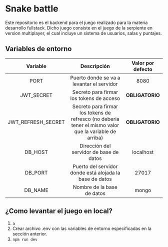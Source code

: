 # Snake battle 
Este repositorio es el backend para el juego realizado para la materia desarrollo fullstack. Dicho juego consiste en el juego de la serpiente en version multiplayer, el cual incluye un sistema de usuarios, salas y puntajes.

## Variables de entorno

|      Variable      |                                              Descripción                                               | Valor por defecto |
|:------------------:|:------------------------------------------------------------------------------------------------------:|:-----------------:|
|        PORT        |                               Puerto donde se va a levantar el servidor                                |       8080        |
|     JWT_SECRET     |                                Secreto para firmar los tokens de acceso                                |  **OBLIGATORIO**  |
| JWT_REFRESH_SECRET | Secreto para firmar los tokens de refresco (no deberia tener el mismo valor que la variable de arriba) |  **OBLIGATORIO**  |
|      DB_HOST       |                                Dirección del servidor de base de datos                                 |     localhost     |
|      DB_PORT       |                        Puerto del servidor donde está alojada la base de datos                         |       27017       |
|      DB_NAME       |                                       Nombre de la base de datos                                       |       mongo       |


## ¿Como levantar el juego en local?
1. `a`
2. Crear archivo .env con las variables de entorno especificadas en la sección anterior.
3. `npm run dev`